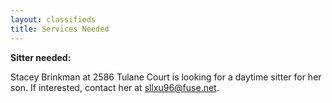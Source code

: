 ```yaml
---
layout: classifieds
title: Services Needed
---
```


**Sitter needed:**

Stacey Brinkman at 2586 Tulane Court is looking for a daytime sitter for her
son.  If interested, contact her at sllxu96@fuse.net.
